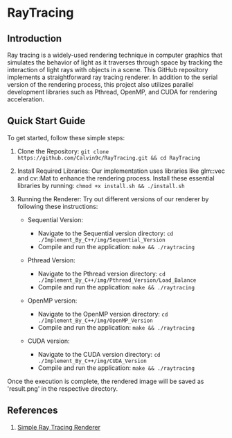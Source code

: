# RayTracing

## Introduction
Ray tracing is a widely-used rendering technique in computer graphics that simulates the behavior of light as it traverses through space by tracking the interaction of light rays with objects in a scene. This GitHub repository implements a straightforward ray tracing renderer. In addition to the serial version of the rendering process, this project also utilizes parallel development libraries such as Pthread, OpenMP, and CUDA for rendering acceleration.

## Quick Start Guide

To get started, follow these simple steps:

1. Clone the Repository:
`git clone https://github.com/Calvin9c/RayTracing.git && cd RayTracing`

2. Install Required Libraries:
Our implementation uses libraries like glm::vec and cv::Mat to enhance the rendering process. Install these essential libraries by running:
`chmod +x install.sh && ./install.sh`

3. Running the Renderer:
Try out different versions of our renderer by following these instructions:
   * Sequential Version:
      * Navigate to the Sequential version directory:
         `cd ./Implement_By_C++/img/Sequential_Version`
      * Compile and run the application:
         `make && ./raytracing`

   * Pthread Version:
      * Navigate to the Pthread version directory:
         `cd ./Implement_By_C++/img/Pthread_Version/Load_Balance`
      * Compile and run the application:
         `make && ./raytracing`

   * OpenMP version:
      * Navigate to the OpenMP version directory:
         `cd ./Implement_By_C++/img/OpenMP_Version`
      * Compile and run the application:
         `make && ./raytracing`

   * CUDA version:
      * Navigate to the CUDA version directory:
         `cd ./Implement_By_C++/img/CUDA_Version`
      * Compile and run the application:
         `make && ./raytracing`

Once the execution is complete, the rendered image will be saved as 'result.png' in the respective directory.

## References
1. [Simple Ray Tracing Renderer](https://zhuanlan.zhihu.com/p/361144314)